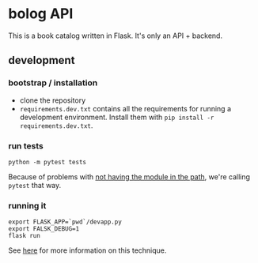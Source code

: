 # bolog API

This is a book catalog written in Flask. It's only an API + backend.


## development

### bootstrap / installation

* clone the repository
* `requirements.dev.txt` contains all the requirements for running a development environment. Install them with `pip install -r requirements.dev.txt`.


### run tests

```
python -m pytest tests
```

Because of problems with [not having the module in the path](http://stackoverflow.com/a/34140498), we're calling `pytest` that way.

### running it


```
export FLASK_APP=`pwd`/devapp.py
export FALSK_DEBUG=1
flask run
```

See [here](http://flask.pocoo.org/docs/0.12/cli/#factory-functions) for more information on this technique.
